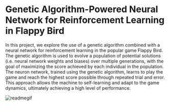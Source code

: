 # Genetic Algorithm-Powered Neural Network for Reinforcement Learning in Flappy Bird

In this project, we explore the use of a genetic algorithm combined with a neural network for reinforcement learning in the popular game Flappy Bird. The genetic algorithm is used to evolve a population of potential solutions (i.e. neural network weights and biases) over multiple generations, with the goal of maximizing the score achieved by each individual in the population. The neuron network, trained using the genetic algorithm, learns to play the game and reach the highest score possible through repeated trial and error. This approach allows the machine to self-learning and adapt to the game dynamics, ultimately achieving a high level of performance.

![readmegif](https://user-images.githubusercontent.com/67343196/182172948-30f9f13e-3b87-4cb1-900d-ae84da6136a4.gif)
